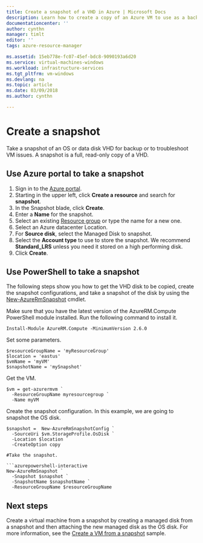 ```yaml
---
title: Create a snapshot of a VHD in Azure | Microsoft Docs
description: Learn how to create a copy of an Azure VM to use as a back up or for troubleshooting issues.
documentationcenter: ''
author: cynthn
manager: timlt
editor: ''
tags: azure-resource-manager

ms.assetid: 15eb778e-fc07-45ef-bdc8-9090193a6d20
ms.service: virtual-machines-windows
ms.workload: infrastructure-services
ms.tgt_pltfrm: vm-windows
ms.devlang: na
ms.topic: article
ms.date: 03/09/2018
ms.author: cynthn

---
```

# Create a snapshot

Take a snapshot of an OS or data disk VHD for backup or to troubleshoot VM issues. A snapshot is a full, read-only copy of a VHD. 

## Use Azure portal to take a snapshot 

1. Sign in to the [Azure portal](https://portal.azure.com).
2. Starting in the upper left, click **Create a resource** and search for **snapshot**.
3. In the Snapshot blade, click **Create**.
4. Enter a **Name** for the snapshot.
5. Select an existing [Resource group](../../azure-resource-manager/resource-group-overview.md#resource-groups) or type the name for a new one. 
6. Select an Azure datacenter Location.  
7. For **Source disk**, select the Managed Disk to snapshot.
8. Select the **Account type** to use to store the snapshot. We recommend **Standard_LRS** unless you need it stored on a high performing disk.
9. Click **Create**.

## Use PowerShell to take a snapshot

The following steps show you how to get the VHD disk to be copied, create the snapshot configurations, and take a snapshot of the disk by using the [New-AzureRmSnapshot](/powershell/module/azurerm.compute/new-azurermsnapshot) cmdlet. 

Make sure that you have the latest version of the AzureRM.Compute PowerShell module installed. Run the following command to install it.

```
Install-Module AzureRM.Compute -MinimumVersion 2.6.0
```

Set some parameters. 

 ```azurepowershell-interactive
$resourceGroupName = 'myResourceGroup' 
$location = 'eastus' 
$vmName = 'myVM'
$snapshotName = 'mySnapshot'  
```

Get the VM.

 ```azurepowershell-interactive
$vm = get-azurermvm `
   -ResourceGroupName myresourcegroup `
   -Name myVM
```

Create the snapshot configuration. In this example, we are going to snapshot the OS disk.

 ```azurepowershell-interactive
$snapshot =  New-AzureRmSnapshotConfig `
   -SourceUri $vm.StorageProfile.OsDisk `
   -Location $location `
   -CreateOption copy

#Take the snapshot.

 ```azurepowershell-interactive
New-AzureRmSnapshot `
   -Snapshot $snapshot `
   -SnapshotName $snapshotName `
   -ResourceGroupName $resourceGroupName 
```


## Next steps

Create a virtual machine from a snapshot by creating a managed disk from a snapshot and then attaching the new managed disk as the OS disk. For more information, see the [Create a VM from a snapshot](./../scripts/virtual-machines-windows-powershell-sample-create-vm-from-snapshot.md?toc=%2fpowershell%2fmodule%2ftoc.json) sample.
